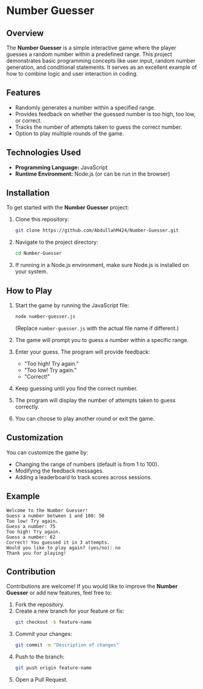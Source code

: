 # Number Guesser

## Overview
The **Number Guesser** is a simple interactive game where the player guesses a random number within a predefined range. This project demonstrates basic programming concepts like user input, random number generation, and conditional statements. It serves as an excellent example of how to combine logic and user interaction in coding.

## Features
- Randomly generates a number within a specified range.
- Provides feedback on whether the guessed number is too high, too low, or correct.
- Tracks the number of attempts taken to guess the correct number.
- Option to play multiple rounds of the game.

## Technologies Used
- **Programming Language:** JavaScript
- **Runtime Environment:** Node.js (or can be run in the browser)

## Installation
To get started with the **Number Guesser** project:

1. Clone this repository:
   ```bash
   git clone https://github.com/AbdullahM424/Number-Guesser.git
   ```

2. Navigate to the project directory:
   ```bash
   cd Number-Guesser
   ```

3. If running in a Node.js environment, make sure Node.js is installed on your system.

## How to Play
1. Start the game by running the JavaScript file:
   ```bash
   node number-guesser.js
   ```
   (Replace `number-guesser.js` with the actual file name if different.)

2. The game will prompt you to guess a number within a specific range.

3. Enter your guess. The program will provide feedback:
   - "Too high! Try again."
   - "Too low! Try again."
   - "Correct!"

4. Keep guessing until you find the correct number.

5. The program will display the number of attempts taken to guess correctly.

6. You can choose to play another round or exit the game.

## Customization
You can customize the game by:
- Changing the range of numbers (default is from 1 to 100).
- Modifying the feedback messages.
- Adding a leaderboard to track scores across sessions.

## Example
```text
Welcome to the Number Guesser!
Guess a number between 1 and 100: 50
Too low! Try again.
Guess a number: 75
Too high! Try again.
Guess a number: 62
Correct! You guessed it in 3 attempts.
Would you like to play again? (yes/no): no
Thank you for playing!
```

## Contribution
Contributions are welcome! If you would like to improve the **Number Guesser** or add new features, feel free to:

1. Fork the repository.
2. Create a new branch for your feature or fix:
   ```bash
   git checkout -b feature-name
   ```
3. Commit your changes:
   ```bash
   git commit -m "Description of changes"
   ```
4. Push to the branch:
   ```bash
   git push origin feature-name
   ```
5. Open a Pull Request.



